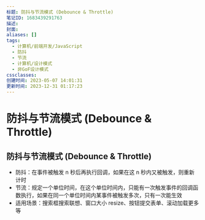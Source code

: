 ```yaml
---
标题: 防抖与节流模式 (Debounce & Throttle)
笔记ID: 1683439291763
描述: 
封面: 
aliases: []
tags:
  - 计算机/前端开发/JavaScript
  - 防抖
  - 节流
  - 计算机/设计模式
  - 非GoF设计模式
cssclasses: 
创建时间: 2023-05-07 14:01:31
更新时间: 2023-12-31 01:17:23
---
```


# 防抖与节流模式 (Debounce & Throttle)

## 防抖与节流模式 (Debounce & Throttle)

- 防抖：在事件被触发 n 秒后再执行回调，如果在这 n 秒内又被触发，则重新计时
- 节流：规定一个单位时间，在这个单位时间内，只能有一次触发事件的回调函数执行，如果在同一个单位时间内某事件被触发多次，只有一次能生效
- 适用场景：搜索框搜索联想、窗口大小 resize、按钮提交表单、滚动加载更多等
